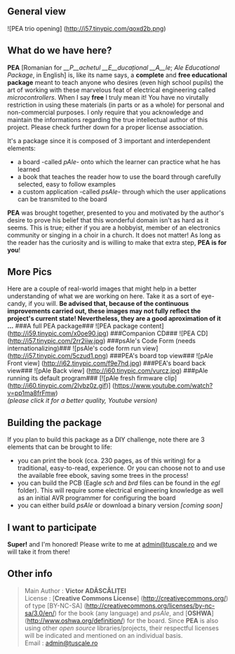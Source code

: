 ## General view ##
![PEA trio opening] (http://i57.tinypic.com/qoxd2b.png)

## What do we have here? ##
**PEA** [Romanian for *__P__achetul __E__ducațional __A__le*; *Ale Educational Package*, in English] is, like its name says, a **complete** and **free educational package** meant to teach anyone who desires (even high school pupils) the art of working with these marvelous feat of electrical engineering called *microcontrollers*. When I say **free** I truly mean it! You have no virutally restriction in using these materials (in parts or as a whole) for personal and non-commercial purposes. I only require that you acknowledge and maintain the informations regarding the true intellectual author of this project. Please check further down for a proper license association.
  
It's a package since it is composed of 3 important and interdependent elements:
* a board -called _pAle_- onto which the learner can practice what he has learned
* a book that teaches the reader how to use the board through carefully selected, easy to follow examples
* a custom application -called _psAle_- through which the user applications can be transmited to the board

**PEA** was brought together, presented to you and motivated by the author's desire to prove his belief that this wonderful domain isn't as hard as it seems. This is true; either if you are a hobbyist, member of an electronics community or singing in a choir in a church. It does not matter! As long as the reader has the curiosity and is willing to make that extra step, **PEA is for you**!

## More Pics ##
Here are a couple of real-world images that might help in a better understanding of what we are working on here. Take it as a sort of eye-candy, if you will. **Be advised that, because of the continuous improvements carried out, these images may not fully reflect the project's current state! Nevertheless, they are a good aproximation of it ...**
###A full PEA package###
![PEA package content] (http://i59.tinypic.com/x0oe90.jpg)
###Companion CD###
![PEA CD] (http://i57.tinypic.com/2rr2iiw.jpg)
###psAle's Code Form (needs internationalizing)###
![psAle's code form run view] (http://i57.tinypic.com/5czud1.png)
###PEA's board top view###
![pAle Front view] (http://i62.tinypic.com/f9e7hd.jpg)
###PEA's board back view###
![pAle Back view] (http://i60.tinypic.com/vurcz.jpg)
###pAle running its default program###
[![pAle fresh firmware clip] (http://i60.tinypic.com/2lvbz0z.gif)] (https://www.youtube.com/watch?v=pp1ma8frFmw)  
_(please click it for a better quality, Youtube version)_

## Building the package ##
If you plan to build this package as a DIY challenge, note there are 3 elements that can be brought to life:
* you can print the book (cca. 230 pages, as of this writing) for a traditional, easy-to-read, experience. Or you can choose not to and use the available free ebook, saving some trees in the process!
* you can build the PCB (Eagle *sch* and *brd* files can be found in the *egl* folder). This will require some electrical engineering knowledge as well as an initial AVR programmer for configuring the board
* you can either build _psAle_ or download a binary version *[coming soon]*

## I want to participate ##
**Super!** and I'm honored! Please write to me at admin@tuscale.ro and we will take it from there!

## Other info ##
>Main Author : **Victor ADĂSCĂLIȚEI**  
>License : [**Creative Commons License**] (http://creativecommons.org/) of type [BY-NC-SA] (http://creativecommons.org/licenses/by-nc-sa/3.0/en/) for the book (any language) and _psAle_, and [**OSHWA**] (http://www.oshwa.org/definition/) for the board. Since **PEA** is also using other *open source* libraries/projects, their respectful licenses will be indicated and mentioned on an individual basis.  
>Email : admin@tuscale.ro
